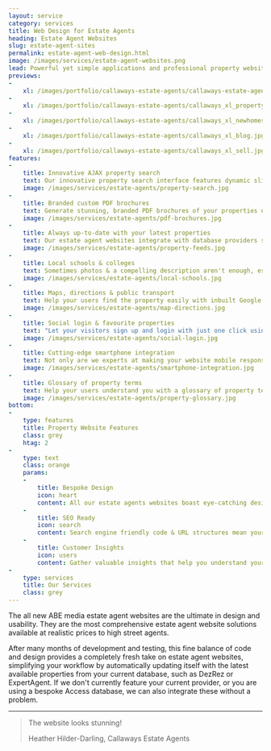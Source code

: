 ```yaml
---
layout: service
category: services
title: Web Design for Estate Agents
heading: Estate Agent Websites
slug: estate-agent-sites
permalink: estate-agent-web-design.html
image: /images/services/estate-agent-websites.png
lead: Powerful yet simple applications and professional property websites for estate & lettings agents, offering the best in user-experience, whilst automating the task of selling property online.
previews:
-
    xl: /images/portfolio/callaways-estate-agents/callaways-estate-agents-homepage_xl.jpg
-
    xl: /images/portfolio/callaways-estate-agents/callaways_xl_property.jpg
-
    xl: /images/portfolio/callaways-estate-agents/callaways_xl_newhomes.jpg
-
    xl: /images/portfolio/callaways-estate-agents/callaways_xl_blog.jpg
-
    xl: /images/portfolio/callaways-estate-agents/callaways_xl_sell.jpg
features:
-
    title: Innovative AJAX property search
    text: Our innovative property search interface features dynamic sliders & instant property search results and is easily accessible from all pages of the site. This means it's not only child's play to use, but the search results update as the user selects their property preferences, thus allowing them to get a peek at properties they might not have seen otherwise.
    image: /images/services/estate-agents/property-search.jpg
-
    title: Branded custom PDF brochures
    text: Generate stunning, branded PDF brochures of your properties on-the-fly which are customisable by the user. They select which data they would like included in the brochure (including photos, floorplans, EPC etc.) and create the brochure with one click thus saving them paper and ink and doing your bit towards saving the environment.
    image: /images/services/estate-agents/pdf-brochures.jpg
-
    title: Always up-to-date with your latest properties
    text: Our estate agent websites integrate with database providers such as DezRez so they are always up-to-date with your latest properties without having to enter your data in multiple places.<br> Use a different provider than DezRez or even your own custom database? No problem! We can integrate most systems and don't even charge extra for major providers!
    image: /images/services/estate-agents/property-feeds.jpg
-
    title: Local schools & colleges
    text: Sometimes photos & a compelling description aren't enough, especially when selling to families it is important to know what kind of education is available in the near vicinity. Forget having to spend hours manually compiling that data for your properties, our estate agent websites display a map showing your visitors all the local schools & colleges with links to Ofsted inspection data and exam performance results completely hands-free!
    image: /images/services/estate-agents/local-schools.jpg
-
    title: Maps, directions & public transport
    text: Help your users find the property easily with inbuilt Google Maps, featuring directions for driving, cycling and walking, as well as train & bus connections with live departure times.
    image: /images/services/estate-agents/map-directions.jpg
-
    title: Social login & favourite properties
    text: "Let your visitors sign up and login with just one click using social profiles such as Google, LinkedIn or Facebook, which has proven to increase registration rates by up to 50%* so they can start adding properties to favourites in seconds without the hassle of another creating and remembering yet another username & password. <br><small>*Source: Janrain.com</small>"
    image: /images/services/estate-agents/social-login.jpg
-
    title: Cutting-edge smartphone integration
    text: Not only are we experts at making your website mobile responsive, we also integrate various types of QR codes including property specifications QR codes on the listings to allow users to easily download the information to their phone and contact QR codes on the contact & team pages to save your company and staff to their phone without any hassle.
    image: /images/services/estate-agents/smartphone-integration.jpg
-
    title: Glossary of property terms
    text: Help your users understand you with a glossary of property terms which is integrated with all other parts of the site. This means that any "property jargon" is explained simply by hovering over the word in the copy, making your site more user-friendly even to first time buyers and landlords.
    image: /images/services/estate-agents/property-glossary.jpg
bottom:
-
    type: features
    title: Property Website Features
    class: grey
    htag: 2
-
    type: text
    class: orange
    params:
    -
        title: Bespoke Design
        icon: heart
        content: All our estate agents websites boast eye-catching designs  built around your brand to represent your business in the best possible way.
    -
        title: SEO Ready
        icon: search
        content: Search engine friendly code & URL structures mean your website already comes optimised for maximum search engine performance.
    -
        title: Customer Insights
        icon: users
        content: Gather valuable insights that help you understand your visitors better, increasing conversions and turning casual browsers into clients. 
-
    type: services
    title: Our Services
    class: grey
---
```

The all new ABE media estate agent websites are the ultimate in design and usability. They are the most comprehensive estate agent website solutions available at realistic prices to high street agents.

After many months of development and testing, this fine balance of code and design provides a completely fresh take on estate agent websites, simplifying your workflow by automatically updating itself with the latest available properties from your current database, such as DezRez or ExpertAgent. If we don't currently feature your current provider, or you are using a bespoke Access database, we can also integrate these without a problem.

<hr>

<blockquote>
        <p>The website looks stunning!</p>
        <footer>Heather Hilder-Darling, Callaways Estate Agents</footer>
      </blockquote>